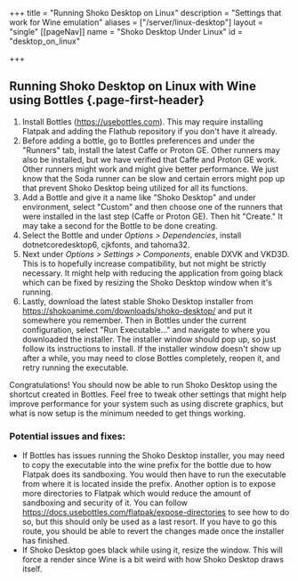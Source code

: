 +++ title = "Running Shoko Desktop on Linux"
description = "Settings that work for Wine emulation"
aliases = ["/server/linux-desktop"]
layout = "single"
[[pageNav]]
name = "Shoko Desktop Under Linux"
id = "desktop_on_linux"

+++

## Running Shoko Desktop on Linux with Wine using Bottles {.page-first-header}

1. Install Bottles (https://usebottles.com). This may require installing Flatpak and adding the Flathub repository if you don't have it already.
2. Before adding a bottle, go to Bottles preferences and under the "Runners" tab, install the latest Caffe or Proton GE. Other runners may also be installed, but we have verified that Caffe and Proton GE work. Other runners might work and might give better performance. We just know that the Soda runner can be slow and certain errors might pop up that prevent Shoko Desktop being utilized for all its functions.
3. Add a Bottle and give it a name like "Shoko Desktop" and under environment, select "Custom" and then choose one of the runners that were installed in the last step (Caffe or Proton GE). Then hit "Create." It may take a second for the Bottle to be done creating.
4. Select the Bottle and under *Options > Dependencies*, install dotnetcoredesktop6, cjkfonts, and tahoma32.
5. Next under *Options > Settings > Components*, enable DXVK and VKD3D. This is to hopefully increase compatibility, but not might be strictly necessary. It might help with reducing the application from going black which can be fixed by resizing the Shoko Desktop window when it's running.
6. Lastly, download the latest stable Shoko Desktop installer from https://shokoanime.com/downloads/shoko-desktop/ and put it somewhere you remember. Then in Bottles under the current configuration, select "Run Executable..." and navigate to where you downloaded the installer. The installer window should pop up, so just follow its instructions to install. If the installer window doesn't show up after a while, you may need to close Bottles completely, reopen it, and retry running the executable.

Congratulations! You should now be able to run Shoko Desktop using the shortcut created in Bottles. Feel free to tweak other settings that might help improve performance for your system such as using discrete graphics, but what is now setup is the minimum needed to get things working.

### Potential issues and fixes:
- If Bottles has issues running the Shoko Desktop installer, you may need to copy the executable into the wine prefix for the bottle due to how Flatpak does its sandboxing. You would then have to run the executable from where it is located inside the prefix. Another option is to expose more directories to Flatpak which would reduce the amount of sandboxing and security of it. You can follow https://docs.usebottles.com/flatpak/expose-directories to see how to do so, but this should only be used as a last resort. If you have to go this route, you should be able to revert the changes made once the installer has finished.
- If Shoko Desktop goes black while using it, resize the window. This will force a render since Wine is a bit weird with how Shoko Desktop draws itself.